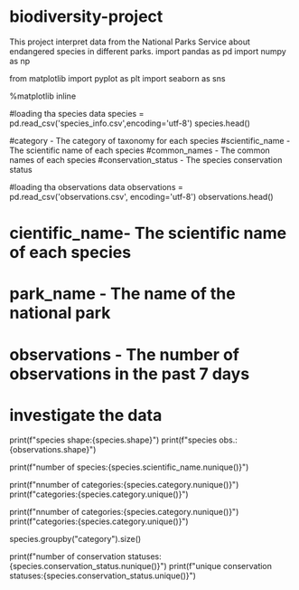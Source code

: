 # biodiversity-project
This project interpret data from the National Parks Service about endangered species in different parks.
import pandas as pd
import numpy as np

from matplotlib import pyplot as plt
import seaborn as sns

%matplotlib inline

#loading tha species data
species = pd.read_csv('species_info.csv',encoding='utf-8')
species.head()

#category - The category of taxonomy for each species
#scientific_name - The scientific name of each species
#common_names - The common names of each species
#conservation_status - The species conservation status

#loading tha observations data
observations = pd.read_csv('observations.csv', encoding='utf-8')
observations.head()

# cientific_name- The scientific name of each species
# park_name - The name of the national park
# observations - The number of observations in the past 7 days

# investigate the data
print(f"species shape:{species.shape}")
print(f"species obs.:{observations.shape}")

print(f"number of species:{species.scientific_name.nunique()}")

print(f"nnumber of categories:{species.category.nunique()}")
print(f"categories:{species.category.unique()}")

print(f"nnumber of categories:{species.category.nunique()}")
print(f"categories:{species.category.unique()}")

species.groupby("category").size()

print(f"number of conservation statuses:{species.conservation_status.nunique()}")
print(f"unique conservation statuses:{species.conservation_status.unique()}")
